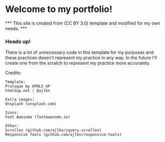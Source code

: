 # Welcome to my portfolio!


*** This site is created from (CC BY 3.0) template and modified for my own needs. ***


### Heads up!
There is a lot of unnecessary code in this template for my purposes and these practices doesn't represent my practice in any way. In the future I'll create one from the scratch to represent my practice more accurately.


Credits:

	Template:
	Prologue by HTML5 UP
	html5up.net | @ajlkn

	Extra images:
	Unsplash (unsplash.com)

	Icons:
	Font Awesome (fontawesome.io)

	Other:
	Scrollex (github.com/ajlkn/jquery.scrollex)
	Responsive Tools (github.com/ajlkn/responsive-tools)
